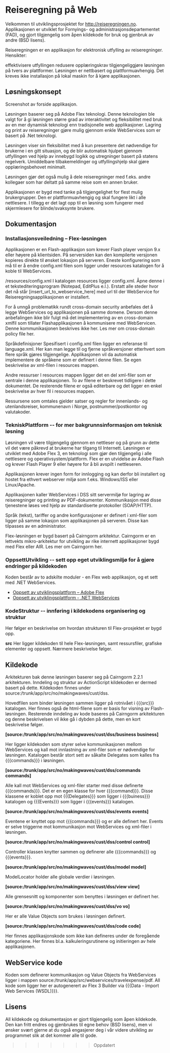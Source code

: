 # Reiseregning på Web

Velkommen til utviklingsprosjektet for ​http://reiseregningen.no. Applikasjonen er utviklet for Fornyings- og administrasjonsdepartementet (FAD), og gjort tilgjengelig som åpen kildekode for bruk og gjenbruk av andre (​BSD lisens).

Reiseregningen er en applikasjon for elektronisk utfylling av reiseregninger. Hensikter:

effektivisere utfyllingen
redusere opplæringskrav
tilgjengeliggjøre løsningen på tvers av plattformer.
Løsningen er nettbasert og plattformuavhengig. Det kreves ikke installasjon på lokal maskin for å kjøre applikasjonen.

## Løsningskonsept
Screenshot av forside applikasjon.

Løsningen baserer seg på Adobe Flex teknologi. Denne teknologien ble valgt for å gi løsningen større grad av interaktivitet og fleksibilitet med bruk av en mer dynamisk teknologi enn tradisjonelle web applikasjoner. Lagring og print av reiseregninger gjøre mulig gjennom enkle WebServices som er basert på .Net teknologi.

Løsningen viser sin fleksibilitet med å kun presentere det nødvendige for brukerne i en gitt situasjon, og de blir automatisk hjulpet gjennom utfyllingen ved hjelp av innebygd logikk og utregninger basert på statens regelverk. Umiddelbare tilbakemeldinger og utfyllingshjelp skal gjøre opplæringsbehovet minimalt.

Løsningen gjør det også mulig å dele reiseregninger med f.eks. andre kollegaer som har deltatt på samme reise som en annen bruker.

Applikasjonen er bygd med tanke på tilgjengelighet for flest mulig brukergrupper. Den er plattformuavhengig og skal fungere likt i alle nettlesere. I tillegg er det lagt opp til en løsning som fungerer med skjermlesere for blinde/svaksynte brukere.

## Dokumentasjon

### Installasjonsveiledning – Flex-løsningen
Applikasjonen er en Flash-applikasjon som krever ​Flash player versjon 9.x eller høyere på klientsiden. På serversiden kan den kompilerte versjonen kopieres direkte til ønsket lokasjon på serveren. Eneste konfigurering som må til er å endre config.xml filen som ligger under resources katalogen for å koble til WebServices.

/resources/config.xml
I katalogen resources ligger config.xml. Åpne denne i et tekstediteringsprogram (Notepad, EditPlus e.l.). Erstatt alle steder hvor det nå står [insert_url_to_webservice_here] med url til der WebService for Reiseregningsapplikasjonen er installert.

For å unngå problematikk rundt cross-domain security anbefales det å legge WebServices og applikasjonen på samme domene. Dersom denne anbefalingen ikke blir fulgt må det implementering av en cross-domain xmlfil som tillater Flashapplikasjonen å kommunisere med WebServicen. Denne kommunikasjonen beskrives ikke her. Les mer om ​cross-domain policy file her.

Språkdefinisjoner
Spesifisert i config.xml filen ligger en referanse til language.xml. Her kan man legge til og fjerne språkversjoner etterhvert som flere språk gjøres tilgjengelige. Applikasjonen vil da automatisk implementere de språkene som er definert i denne filen. Se egen beskrivelse av xml-filen i resources mappen.

Andre ressurser
I resources mappen ligger det en del xml-filer som er sentrale i denne applikasjonen. To av filene er beskrevet tidligere i dette dokumentet. De resterende filene er også editerbare og det ligger en enkel beskrivelse av hver fil i resources mappen.

Ressursene som omtales gjelder satser og regler for innenlands- og utenlandsreiser, kommunenavn i Norge, postnummer/postkontor og valutakoder.

### TekniskPlattform -- for mer bakgrunnsinformasjon om teknisk løsning

Løsningen vil være tilgjengelig gjennom en nettleser og på grunn av dette vil det være påkrevd at brukerne har tilgang til Internett. Løsningen er utviklet med ​Adobe Flex 3, en teknologi som gjør den tilgjengelig i alle nettlesere og operativsystem/plattform. Flex er en utvidelse av ​Adobe Flash og krever ​Flash Player 9 eller høyere for å bli avspilt i nettleseren.

Applikasjonen krever ingen form for innlogging og kan derfor bli installert og hostet fra ethvert webserver miljø som f.eks. Windows/ISS eller Linux/Apache.

Applikasjonen kaller WebServices i DSS sitt servermiljø for lagring av reiseregninger og printing av PDF-dokumenter. Kommunikasjon med disse tjenestene løses ved hjelp av standardiserte protokoller (SOAP/HTTP).

Språk (tekst), tariffer og andre konfigurasjoner er definert i xml-filer som ligger på samme lokasjon som applikasjonen på serveren. Disse kan tilpasses av en administrator.

Flex-løsningen er bygd basert på Cairngorm arkitektur. Cairngorm er en lettvekts mikro-arkitektur for utvikling av rike internett applikasjoner bygd med Flex eller AIR.
Les mer om ​Cairngorm her.


### OppsettUtvikling -- sett opp eget utviklingsmiljø for å gjøre endringer på kildekoden

Koden består av to adskilte moduler - en Flex web applikasjon, og et sett med .NET WebServices.

* [Oppsett av utviklingsplattform – Adobe Flex](OPPSETT-flex.md)
* [Oppsett av utviklingsplattform - .NET WebServices](OPPSETT-webservice.md)

### KodeStruktur -- innføring i kildekodens organisering og struktur


Her følger en beskrivelse om hvordan strukturen til Flex-prosjektet er bygd opp.

**src**
Her ligger kildekoden til hele Flex-løsningen, samt ressursfiler, grafiske elementer og oppsett. Nærmere beskrivelse følger.

## Kildekode
Arkitekturen bak denne løsningen baserer seg på Cairngorm 2.2.1 arkitekturen. Inndeling og struktur av ActionScript kildekoden er dermed basert på dette. Kildekoden finnes under source:/trunk/app/src/no/makingwaves/cust/dss.

Hovedfilen som binder løsningen sammen ligger på rotnivået i {{{src}}} katalogen. Her finnes også de html-filene som er basis for visning av Flash-løsningen. Resterende inndeling av kode baseres på Cairngorm arkitekturen og denne beskrivelsen vil ikke gå i dybden på dette, men en kort beskrivelse følger.

**[source:/trunk/app/src/no/makingwaves/cust/dss/business business]**

Her ligger kildekoden som styrer selve kommunikasjonen mellom WebServices og kall mot innlastning av xml-filer som er nødvendige for løsningen. Katalogen består stort sett av såkalte Delegates som kalles fra {{{commands}}} i løsningen.

**[source:/trunk/app/src/no/makingwaves/cust/dss/commands commands]**

Alle kall mot WebServices og xml-filer starter med disse definerte {{{commands}}}. Det er en egen klasse for hver {{{command}}}. Disse klassene er koblet opp mot {{{Delegates}}} som ligger i {{{buiness}}} katalogen og {{{Events}}} som ligger i {{{events}}} katalogen.

**[source:/trunk/app/src/no/makingwaves/cust/dss/events events]**

Eventene er knyttet opp mot {{{commands}}} og er alle definert her. Events er selve triggerne mot kommunikasjon mot WebServices og xml-filer i løsningen.

**[source:/trunk/app/src/no/makingwaves/cust/dss/control control]**

Controller klassen knytter sammen og definerer alle {{{commands}}} og {{{events}}}.

**[source:/trunk/app/src/no/makingwaves/cust/dss/model model]**

ModelLocator holder alle globale verdier i løsningen.

**[source:/trunk/app/src/no/makingwaves/cust/dss/view view]**

Alle grensesnitt og komponenter som benyttes i løsningen er definert her.

**[source:/trunk/app/src/no/makingwaves/cust/dss/vo vo]**

Her er alle Value Objects som brukes i løsningen definert.

**[source:/trunk/app/src/no/makingwaves/cust/dss/code code]**

Her finnes applikasjonskode som ikke kan defineres under de foregående kategoriene. Her finnes bl.a. kalkuleringsrutinene og initieringen av hele applikasjonen.

## WebService kode

Koden som definerer kommunikasjon og Value Objects fra WebServices ligger i mappen source:/trunk/app/src/webservices/travelexpense/pdf. All kode som ligger her er autogenerert av Flex 3 Builder via {{{Data - Import Web Services (WSDL)}}}.





## Lisens 
All kildekode og dokumentasjon er gjort tilgjengelig som åpen kildekode. Den kan fritt endres og gjenbrukes til egne behov (​BSD lisens), men vi ønsker svært gjerne at du også engasjerer deg i vår videre utvikling av programmet slik at det kommer alle til gode.

>>>>>>> Oppdatert

